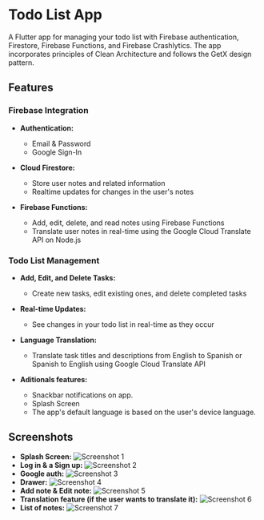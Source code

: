 # Todo List App

A Flutter app for managing your todo list with Firebase authentication, Firestore, Firebase Functions, and Firebase Crashlytics. The app incorporates principles of Clean Architecture and follows the GetX design pattern.

## Features

### Firebase Integration

- **Authentication:**

  - Email & Password
  - Google Sign-In

- **Cloud Firestore:**

  - Store user notes and related information
  - Realtime updates for changes in the user's notes

- **Firebase Functions:**

  - Add, edit, delete, and read notes using Firebase Functions
  - Translate user notes in real-time using the Google Cloud Translate API on Node.js

### Todo List Management

- **Add, Edit, and Delete Tasks:**

  - Create new tasks, edit existing ones, and delete completed tasks

- **Real-time Updates:**

  - See changes in your todo list in real-time as they occur

- **Language Translation:**

  - Translate task titles and descriptions from English to Spanish or Spanish to English using Google Cloud Translate API

- **Aditionals features:**
  - Snackbar notifications on app.
  - Splash Screen
  - The app's default language is based on the user's device language.

## Screenshots

- **Splash Screen:**
  ![Screenshot 1](assets/screenshots/0.png)
- **Log in & a Sign up:**
  ![Screenshot 2](assets/screenshots/1.png)
- **Google auth:**
  ![Screenshot 3](assets/screenshots/2.png)
- **Drawer:**
  ![Screenshot 4](assets/screenshots/3.png)
- **Add note & Edit note:**
  ![Screenshot 5](assets/screenshots/4.png)
- **Translation feature (if the user wants to translate it):**
  ![Screenshot 6](assets/screenshots/5.png)
- **List of notes:**
  ![Screenshot 7](assets/screenshots/6.png)
